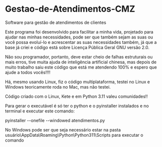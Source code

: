 # Gestao-de-Atendimentos-CMZ
Software para gestão de atendimentos de clientes

Este programa foi desenvolvido para facilitar a minha vida, projetado para ajudar nas minhas necessidades, pode ser que também sejam as suas ou você possa evoluí-lo e acrescentar as suas necessidades também, já que a base já criei e código está sobre Licença Pública Geral GNU versão 2.0.

Não sou programador, portanto, deve estar cheio de falhas estruturais ou mais erros, tive muita ajuda de inteligência artificial chinesa, mas depois de muito trabalho saiu este código que está me atendendo 100% e espero que ajude a todos vocês!!!!

Há, mesmo usando Linux, fiz o código multiplataforma, testei no Linux e Windows teoricamente roda no Mac, mas não testei. 

Código criado com o Linux, Kete e em Python 3.11 valeu comunidades!!


Para gerar o executável é só ter o python e o pyinstaller instalados e no terminal  e executar este comando:

pyinstaller --onefile --windowed atendimentos.py

No Windows pode ser que seja necessário estar na pasta usuário\AppData\Roaming\Python\Python311\Scripts para executar o comando
